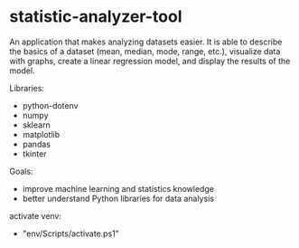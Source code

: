 # statistic-analyzer-tool
An application that makes analyzing datasets easier. It is able to describe the basics of a dataset (mean, median, mode, range, etc.), visualize data with graphs, create a linear regression model, and display the results of the model.

Libraries:
- python-dotenv
- numpy
- sklearn
- matplotlib
- pandas
- tkinter

Goals:
- improve machine learning and statistics knowledge
- better understand Python libraries for data analysis

activate venv:
- "env/Scripts/activate.ps1"
